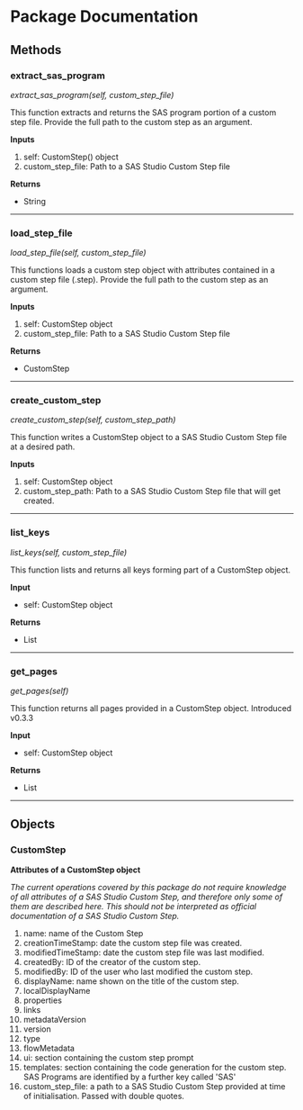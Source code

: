 # Package Documentation

## Methods

### extract_sas_program
*extract_sas_program(self, custom_step_file)*

This function extracts and returns the SAS program portion of a custom step file.  Provide the full path to the custom step as an argument.

**Inputs**
1. self:  CustomStep() object
2. custom_step_file:  Path to a SAS Studio Custom Step file

**Returns**
- String

----

### load_step_file
*load_step_file(self, custom_step_file)*

This functions loads a custom step object with attributes contained in a custom step file (.step).  Provide the full path to the custom step as an argument.

**Inputs**
1. self:  CustomStep object
2. custom_step_file:  Path to a SAS Studio Custom Step file

**Returns**
- CustomStep

----


### create_custom_step
*create_custom_step(self, custom_step_path)*

This function writes a CustomStep object to a SAS Studio Custom Step file at a desired path.

**Inputs**
1. self:  CustomStep object
2. custom_step_path:  Path to a SAS Studio Custom Step file that will get created.

----

### list_keys
*list_keys(self, custom_step_file)*

This function lists and returns all keys forming part of a CustomStep object.

**Input**
- self:  CustomStep object

**Returns**
- List

----

### get_pages
*get_pages(self)*

This function returns all pages provided in a CustomStep object. Introduced v0.3.3

**Input**
- self:  CustomStep object

**Returns**
- List

----

## Objects

### CustomStep

**Attributes of a CustomStep object**

*The current operations covered by this package do not require knowledge of all attributes of a SAS Studio Custom Step, and therefore only some of them are described here.  This should not be interpreted as official documentation of a SAS Studio Custom Step.*

1. name: name of the Custom Step
2. creationTimeStamp: date the custom step file was created.
3. modifiedTimeStamp: date the custom step file was last modified.
4. createdBy: ID of the creator of the custom step.
5. modifiedBy: ID of the user who last modified the custom step.
6. displayName: name shown on the title of the custom step.
7. localDisplayName
8. properties
9. links
10. metadataVersion
11. version
12. type
13. flowMetadata
14. ui: section containing the custom step prompt
15. templates: section containing the code generation for the custom step.  SAS Programs are identified by a further key called 'SAS'
16. custom_step_file: a path to a SAS Studio Custom Step provided at time of initialisation.  Passed with double quotes.